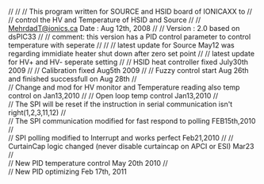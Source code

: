 //                                                                                                               //
//              This program written for SOURCE and HSID board of IONICAXX to                                    //
//              control the HV and Temperature of HSID and Source                                                //
//              MehrdadT@ionics.ca         Date : Aug 12th, 2008       				    						 //	
//              Version : 2.0 based on dsPIC33  							    								 //	
//              comment: this version has a PID control parameter to control temperature with seperate           //                                                                                                 //
//              latest update for Source May12 was regarding immidiate heater shut down after zero set point     //
//              latest update for HV+ and HV- seperate setting                                                   // 
//              HSID heat controller fixed   July30th 2009                                                       // 
//              Calibration fixed Aug5th 2009                                                                    //
//              Fuzzy control start Aug 26th and finished successfull on Aug 28th                                //  
//              Change and mod for HV monitor and Temperature reading also temp control on Jan13,2010            //
//              Open loop temp control Jan13,2010                                                                //   
//              The SPI will be reset if the instruction in serial communication isn't right(1,2,3,11,12)        //  
//              The SPI communication modified for fast respond to polling FEB15th,2010                          //   
//              SPI polling modified to Interrupt and works perfect Feb21,2010                                   //
//              CurtainCap logic changed (never disable curtaincap on APCI or ESI) Mar23                         //   
//              New PID temperature control May 20th 2010                                                        //                        
//              New PID optimizing Feb 17th, 2011  